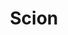 ---
layout: layouts/base.njk
title: Scion
templateClass: tmpl-post
eleventyNavigation:
  key: Scion
  order: 3
---
